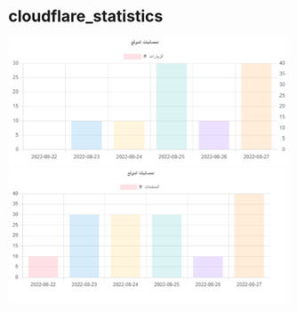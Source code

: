 # cloudflare_statistics

![alt text](https://github.com/MohsenTQ/cloudflare_statistics/blob/main/static1.PNG?raw=true)
![alt text](https://github.com/MohsenTQ/cloudflare_statistics/blob/main/static2.PNG?raw=true)
